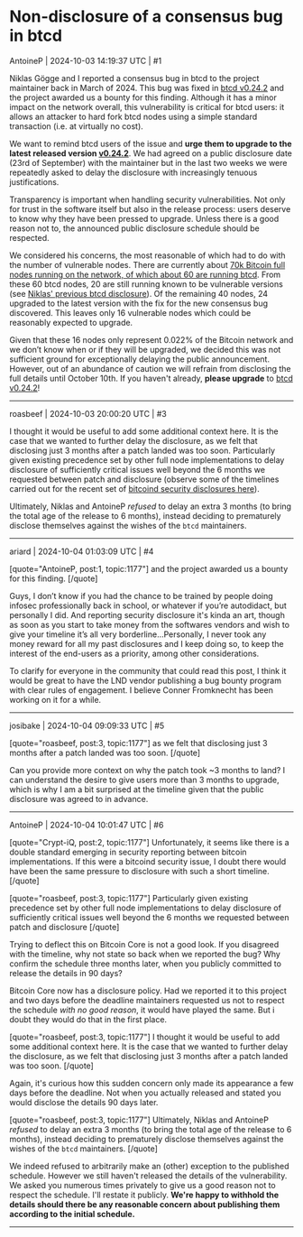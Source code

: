 # Non-disclosure of a consensus bug in btcd

AntoineP | 2024-10-03 14:19:37 UTC | #1

Niklas Gögge and I reported a consensus bug in btcd to the project maintainer back in March of 2024. This bug was fixed in [btcd v0.24.2](https://github.com/btcsuite/btcd/releases/tag/v0.24.2) and the project awarded us a bounty for this finding. Although it has a minor impact on the network overall, this vulnerability is critical for btcd users: it allows an attacker to hard fork btcd nodes using a simple standard transaction (i.e. at virtually no cost).

We want to remind btcd users of the issue and **urge them to upgrade to the latest released version [v0.24.2](https://github.com/btcsuite/btcd/releases/tag/v0.24.2)**. We had agreed on a public disclosure date (23rd of September) with the maintainer but in the last two weeks we were repeatedly asked to delay the disclosure with increasingly tenuous justifications.

Transparency is important when handling security vulnerabilities. Not only for trust in the software itself but also in the release process: users deserve to know why they have been pressed to upgrade. Unless there is a good reason not to, the announced public disclosure schedule should be respected.

We considered his concerns, the most reasonable of which had to do with the number of vulnerable nodes. There are currently about [70k Bitcoin full nodes running on the network, of which about 60 are running btcd](https://luke.dashjr.org/programs/bitcoin/files/charts/software.html). From these 60 btcd nodes, 20 are still running known to be vulnerable versions (see [Niklas' previous btcd disclosure](https://delvingbitcoin.org/t/disclosure-btcd-consensus-bugs-due-to-usage-of-signed-transaction-version/455)). Of the remaining 40 nodes, 24 upgraded to the latest version with the fix for the new consensus bug discovered. This leaves only 16 vulnerable nodes which could be reasonably expected to upgrade.

Given that these 16 nodes only represent 0.022% of the Bitcoin network and we don’t know when or if they will be upgraded, we decided this was not sufficient ground for exceptionally delaying the public announcement. However, out of an abundance of caution we will refrain from disclosing the full details until October 10th. If you haven't already, **please upgrade** to [btcd v0.24.2](https://github.com/btcsuite/btcd/releases/tag/v0.24.2)!

-------------------------

roasbeef | 2024-10-03 20:00:20 UTC | #3

I thought it would be useful to add some additional context here. It is the case that
we wanted to further delay the disclosure, as we felt that disclosing just 3
months after a patch landed was too soon. Particularly given existing
precedence set by other full node implementations to delay disclosure of
sufficiently critical issues well beyond the 6 months we requested between patch
and disclosure (observe some of the timelines carried out for the recent set of
[bitcoind security disclosures
here](https://bitcoincore.org/en/security-advisories/)).

Ultimately, Niklas and AntoineP _refused_ to delay an extra 3 months (to bring
the total age of the release to 6 months), instead deciding to prematurely
disclose themselves against the wishes of the `btcd` maintainers.

-------------------------

ariard | 2024-10-04 01:03:09 UTC | #4

[quote="AntoineP, post:1, topic:1177"]
and the project awarded us a bounty for this finding.
[/quote]

Guys, I don’t know if you had the chance to be trained by people doing infosec professionally back in school, or whatever if you’re autodidact, but personally I did. And reporting security disclosure it's kinda an art, though as soon as you start to take money from the softwares vendors and wish to give your timeline it’s all very borderline…Personally, I never took any money reward for all my past disclosures and I keep doing so, to keep the interest of the end-users as a priority, among other considerations.

To clarify for everyone in the community that could read this post, I think it would be great to have the LND vendor publishing a bug bounty program with clear rules of engagement. I believe Conner Fromknecht has been working on it for a while.

-------------------------

josibake | 2024-10-04 09:09:33 UTC | #5

[quote="roasbeef, post:3, topic:1177"]
as we felt that disclosing just 3 months after a patch landed was too soon.
[/quote]

Can you provide more context on why the patch took ~3 months to land? I can understand the desire to give users more than 3 months to upgrade, which is why I am a bit surprised at the timeline given that the public disclosure was agreed to in advance.

-------------------------

AntoineP | 2024-10-04 10:01:47 UTC | #6

[quote="Crypt-iQ, post:2, topic:1177"]
Unfortunately, it seems like there is a double standard emerging in security reporting between bitcoin implementations. If this were a bitcoind security issue, I doubt there would have been the same pressure to disclosure with such a short timeline.
[/quote]

[quote="roasbeef, post:3, topic:1177"]
Particularly given existing precedence set by other full node implementations to delay disclosure of sufficiently critical issues well beyond the 6 months we requested between patch and disclosure
[/quote]

Trying to deflect this on Bitcoin Core is not a good look. If you disagreed with the timeline, why not state so back when we reported the bug? Why confirm the schedule three months later, when you publicly committed to release the details in 90 days?

Bitcoin Core now has a disclosure policy. Had we reported it to this project and two days before the deadline maintainers requested us not to respect the schedule *with no good reason*, it would have played the same. But i doubt they would do that in the first place.

[quote="roasbeef, post:3, topic:1177"]
I thought it would be useful to add some additional context here. It is the case that we wanted to further delay the disclosure, as we felt that disclosing just 3 months after a patch landed was too soon.
[/quote]

Again, it's curious how this sudden concern only made its appearance a few days before the deadline. Not when you actually released and stated you would disclose the details 90 days later.

[quote="roasbeef, post:3, topic:1177"]
Ultimately, Niklas and AntoineP *refused* to delay an extra 3 months (to bring the total age of the release to 6 months), instead deciding to prematurely disclose themselves against the wishes of the `btcd` maintainers.
[/quote]

We indeed refused to arbitrarily make an (other) exception to the published schedule. However we still haven't released the details of the vulnerability. We asked you numerous times privately to give us a good reason not to respect the schedule. I'll restate it publicly. **We're happy to withhold the details should there be any reasonable concern about publishing them according to the initial schedule.**

-------------------------

